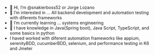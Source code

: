 - 👋 Hi, I’m @snakierboss52 or Jorge Lozano 
- 👀 I’m interested in ... All backend development and automation testing with diferents frameworks
- 🌱 I’m currently learning ... systems engineering
- 💞️ I have knowledge in Java(Spring boot), Java Script, TypeScript, and some basics in python
- I haved worked with diferent automation frameworks like appium, serenityBDD, cucumberBDD, selenium, and performance testing in K6 and Jmeter

<!---
snakierboss52/snakierboss52 is a ✨ special ✨ repository because its `README.md` (this file) appears on your GitHub profile.
You can click the Preview link to take a look at your changes.
--->
